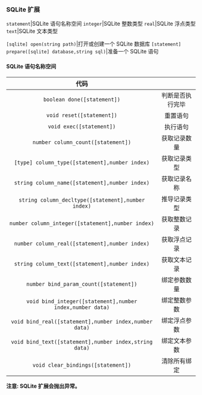 ### SQLite 扩展

`statement`|SQLite 语句名称空间
`integer`|SQLite 整数类型
`real`|SQLite 浮点类型
`text`|SQLite 文本类型

`[sqlite] open(string path)`|打开或创建一个 SQLite 数据库
`[statement] prepare([sqlite] database,string sql)`|准备一个 SQLite 语句

#### SQLite 语句名称空间

代码|<p/>
:---:|:---:
`boolean done([statement])`|判断是否执行完毕
`void reset([statement])`|重置语句
`void exec([statement])`|执行语句
`number column_count([statement])`|获取记录数量
`[type] column_type([statement],number index)`|获取记录类型
`string column_name([statement],number index)`|获取记录名称
`string column_decltype([statement],number index)`|推导记录类型
`number column_integer([statement],number index)`|获取整数记录
`number column_real([statement],number index)`|获取浮点记录
`string column_text([statement],number index)`|获取文本记录
`number bind_param_count([statement])`|绑定参数数量
`void bind_integer([statement],number index,number data)`|绑定整数参数
`void bind_real([statement],number index,number data)`|绑定浮点参数
`void bind_text([statement],number index,string data)`|绑定文本参数
`void clear_bindings([statement])`|清除所有绑定

**注意:
SQLite 扩展会抛出异常。**